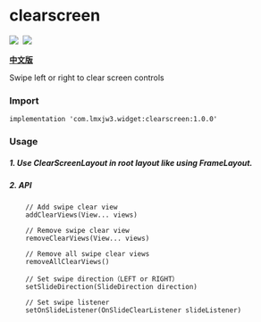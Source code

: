 # clearscreen

![](https://img.shields.io/badge/version-1.0.0-brightgreen.svg)&#160;
![](https://img.shields.io/badge/license-Apache%202-blue.svg)

[**中文版**](https://github.com/lmxjw3/clearscreen/blob/master/README.md)

Swipe left or right to clear screen controls


### Import
```
implementation 'com.lmxjw3.widget:clearscreen:1.0.0'
```


### Usage

##### 1. Use ClearScreenLayout in root layout like using FrameLayout.

##### 2. API
```
    // Add swipe clear view
    addClearViews(View... views)
    
    // Remove swipe clear view
    removeClearViews(View... views)
    
    // Remove all swipe clear views
    removeAllClearViews()
    
    // Set swipe direction（LEFT or RIGHT）
    setSlideDirection(SlideDirection direction)
    
    // Set swipe listener
    setOnSlideListener(OnSlideClearListener slideListener)
```